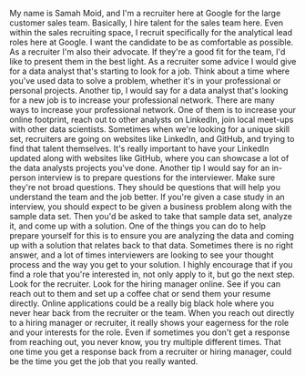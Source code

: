 
My name is Samah Moid, and I'm a recruiter here at Google for the large customer sales team. Basically, I hire talent for the sales team here. Even within the sales recruiting space, I recruit specifically for the analytical lead roles here at Google. I want the candidate to be as comfortable as possible. As a recruiter I'm also their advocate. If they're a good fit for the team, I'd like to present them in the best light. As a recruiter some advice I would give for a data analyst that's starting to look for a job. Think about a time where you've used data to solve a problem, whether it's in your professional or personal projects. Another tip, I would say for a data analyst that's looking for a new job is to increase your professional network. There are many ways to increase your professional network. One of them is to increase your online footprint, reach out to other analysts on LinkedIn, join local meet-ups with other data scientists. Sometimes when we're looking for a unique skill set, recruiters are going on websites like LinkedIn, and GitHub, and trying to find that talent themselves. It's really important to have your LinkedIn updated along with websites like GitHub, where you can showcase a lot of the data analysts projects you've done. Another tip I would say for an in-person interview is to prepare questions for the interviewer. Make sure they're not broad questions. They should be questions that will help you understand the team and the job better. If you're given a case study in an interview, you should expect to be given a business problem along with the sample data set. Then you'd be asked to take that sample data set, analyze it, and come up with a solution. One of the things you can do to help prepare yourself for this is to ensure you are analyzing the data and coming up with a solution that relates back to that data. Sometimes there is no right answer, and a lot of times interviewers are looking to see your thought process and the way you get to your solution. I highly encourage that if you find a role that you're interested in, not only apply to it, but go the next step. Look for the recruiter. Look for the hiring manager online. See if you can reach out to them and set up a coffee chat or send them your resume directly. Online applications could be a really big black hole where you never hear back from the recruiter or the team. When you reach out directly to a hiring manager or recruiter, it really shows your eagerness for the role and your interests for the role. Even if sometimes you don't get a response from reaching out, you never know, you try multiple different times. That one time you get a response back from a recruiter or hiring manager, could be the time you get the job that you really wanted.